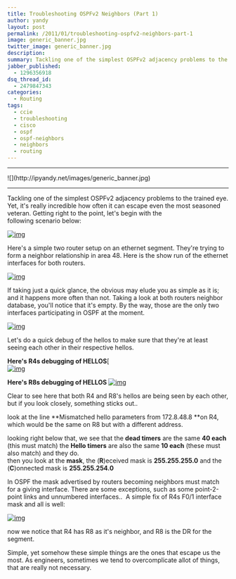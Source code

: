 ```yaml
---
title: Troubleshooting OSPFv2 Neighbors (Part 1)
author: yandy
layout: post
permalink: /2011/01/troubleshooting-ospfv2-neighbors-part-1
image: generic_banner.jpg
twitter_image: generic_banner.jpg
description: 
summary: Tackling one of the simplest OSPFv2 adjacency problems to the trained eye. Yet, it's really incredible how often it can escape even the most seasoned veteran. Getting right to the point, let's begin with the following scenario below...
jabber_published:
  - 1296356918
dsq_thread_id:
  - 2479847343
categories:
  - Routing
tags:
  - ccie
  - troubleshooting
  - cisco
  - ospf
  - ospf-neighbors
  - neighbors
  - routing
---
```

<hr>
![](http://ipyandy.net/images/generic_banner.jpg)
<hr>

Tackling one of the simplest OSPFv2 adjacency problems to the trained eye. Yet, it's really incredible how often it can escape even the most seasoned veteran. Getting right to the point, let's begin with the following scenario below:

[<img id="img" title="img" alt="img" src="http://ipyandy.net/images/r8-r4.png" width="NaN" height="NaN" />][img1]

Here's a simple two router setup on an ethernet segment. They're trying to form a neighbor relationship in area 48. Here is the show run of the ethernet interfaces for both routers.

<!--more-->

[<img id="img" title="img" alt="img" src="http://ipyandy.net/images/r4-run-int.png" width="NaN" height="NaN" />][img2]

If taking just a quick glance, the obvious may elude you as simple as it is; and it happens more often than not. Taking a look at both routers neighbor database, you'll notice that it's empty. By the way, those are the only two interfaces participating in OSPF at the moment.

[<img id="img" title="img" alt="img" src="http://ipyandy.net/images/both-show-ospf-neigh.png" width="NaN" height="NaN" />][img3]

Let's do a quick debug of the hellos to make sure that they're at least seeing each other in their respective hellos.

**Here's R4s debugging of HELLOS**[  
[<img id="img" title="img" alt="img" src="http://ipyandy.net/images/r4-debug-ospf-hello.png" width="NaN" height="NaN" />][img4]

**Here's R8s debugging of HELLOS** 
[<img id="img" title="img" alt="img" src="http://ipyandy.net/images/r8-debug-ospf-hello.png" width="NaN" height="NaN" />][img5]

Clear to see here that both R4 and R8's hellos are being seen by each other, but if you look closely, something sticks out..

look at the line **Mismatched hello parameters from 172.8.48.8 **on R4, which would be the same on R8 but with a different address.

looking right below that, we see that the **dead timers** are the same **40 each** (this must match) the **Hello timers** are also the same **10 each** (these must also match) and they do.  
then you look at the **mask**, the (**R**)eceived mask is **255.255.255.0** and the (**C**)onnected mask is **255.255.254.0**

In OSPF the mask advertised by routers becoming neighbors must match for a giving interface. There are some exceptions, such as some point-2-point links and unnumbered interfaces..  A simple fix of R4s F0/1 interface mask and all is well:

[<img id="img" title="img" alt="img" src="http://ipyandy.net/images/r4-neighbors-up.png" width="NaN" height="NaN" />][img6]

now we notice that R4 has R8 as it's neighbor, and R8 is the DR for the segment.

Simple, yet somehow these simple things are the ones that escape us the most. As engineers, sometimes we tend to overcomplicate allot of things, that are really not necessary.

[img1]: http://ipyandy.net/images/r8-r4.png
[img2]: http://ipyandy.net/images/r4-run-int.png
[img3]: http://ipyandy.net/images/both-show-ospf-neigh.png
[img4]: http://ipyandy.net/images/r4-debug-ospf-hello.png
[img5]: http://ipyandy.net/images/r8-debug-ospf-hello.png
[img6]: http://ipyandy.net/images/r4-neighbors-up.png